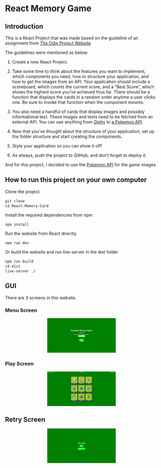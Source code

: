 # React Memory Game

## Introduction

This is a React Project that was made based on the guideline of an assignment from [The Odin Project Website](https://www.theodinproject.com/lessons/node-path-react-new-memory-card)

The guidelines were mentioned as below:

1. Create a new React Project.

2. Take some time to think about the features you want to implement, which components you need, how to structure your application, and how to get the images from an API. Your application should include a scoreboard, which counts the current score, and a “Best Score”, which shows the highest score you’ve achieved thus far. There should be a function that displays the cards in a random order anytime a user clicks one. Be sure to invoke that function when the component mounts.

3. You also need a handful of cards that display images and possibly informational text. These images and texts need to be fetched from an external API. You can use anything from [Giphy](https://giphy.com/) to [a Pokemon API](https://pokeapi.co/).

4. Now that you’ve thought about the structure of your application, set up the folder structure and start creating the components.

5. Style your application so you can show it off!

6. As always, push the project to GitHub, and don’t forget to deploy it.

And for this project, I decided to use the [Pokemon API](https://pokeapi.co/) for the game images.

## How to run this project on your own computer

Clone the project
```
git clone 
cd React-Memory-Card
```

Install the required dependencies from npm
```
npm install
```

Run the website from React directly
```
npm run dev
```

Or build the website and run live-server in the dist folder
```
npm run build
cd dist
live-server ./
```

## GUI
There are 3 screens in this website.

### Menu Screen
<div align="center">
    <img title="The Menu Screen" alt="The Menu Screen" src="./readme_files/menuscreen.png" width=45%>
</div>

### Play Screen
<div align="center">
    <img title="The Play Screen" alt="The Play Screen" src="./readme_files/playscreen.png" width=45%>
</div>

## Retry Screen
<div align="center">
    <img title="The Retry Screen" alt="The Retry Screen" src="./readme_files/retryscreen.png" width=45%>
</div>
